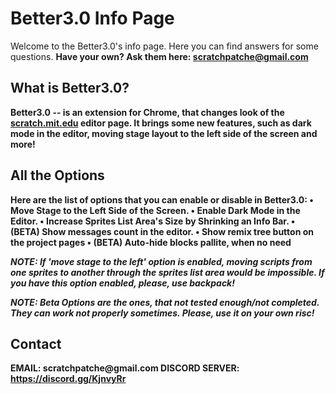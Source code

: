 # Better3.0 Info Page
Welcome to the Better3.0's info page. Here you can find answers for some questions. <b>Have your own? Ask them here: scratchpatche@gmail.com</b>

<h2>What is Better3.0?</h2>
<b>Better3.0<b> -- is an extension for Chrome, that changes look of the <a href="https://scratch.mit.edu">scratch.mit.edu</a> editor page. It brings some new features, such as dark mode in the editor, moving stage layout to the left side of the screen and more!
  
<h2>All the Options</h2>
Here are the list of options that you can enable or disable in Better3.0:
• Move Stage to the Left Side of the Screen.
• Enable Dark Mode in the Editor.
• Increase Sprites List Area's Size by Shrinking an Info Bar.
• (BETA) Show messages count in the editor.
• Show remix tree button on the project pages
• (BETA) Auto-hide blocks pallite, when no need

<em>NOTE: If 'move stage to the left' option is enabled, moving scripts from one sprites to another through the sprites list area would be impossible. If you have this option enabled, please, use backpack!</em>

<em>NOTE: Beta Options are the ones, that not tested enough/not completed. They can work not properly sometimes. Please, use it on your own risc!</em>

<h2>Contact</h2>
EMAIL: scratchpatche@gmail.com
DISCORD SERVER: <a href="https://discord.gg/KjnvyRr">https://discord.gg/KjnvyRr</a>
